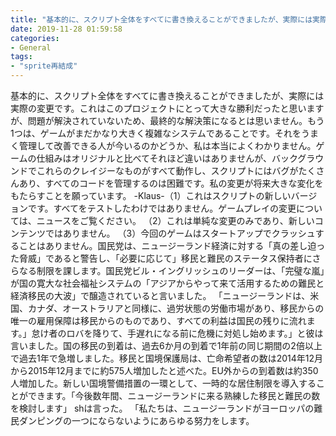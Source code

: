 ```yaml
---
title: "基本的に、スクリプト全体をすべてに書き換えることができましたが、実際には実際の変更です。"
date: 2019-11-28 01:59:58
categories:
- General
tags:
- "sprite再結成"
---
```


基本的に、スクリプト全体をすべてに書き換えることができましたが、実際には実際の変更です。これはこのプロジェクトにとって大きな勝利だったと思いますが、問題が解決されていないため、最終的な解決策になるとは思いません。もう1つは、ゲームがまだかなり大きく複雑なシステムであることです。それをうまく管理して改善できる人が今いるのかどうか、私は本当によくわかりません。ゲームの仕組みはオリジナルと比べてそれほど違いはありませんが、バックグラウンドでこれらのクレイジーなものがすべて動作し、スクリプトにはバグがたくさんあり、すべてのコードを管理するのは困難です。私の変更が将来大きな変化をもたらすことを願っています。 -Klaus-（1）これはスクリプトの新しいバージョンです。すべてをテストしたわけではありません。ゲームプレイの変更については、ニュースをご覧ください。 （2）これは単純な変更のみであり、新しいコンテンツではありません。 （3）今回のゲームはスタートアップでクラッシュすることはありません。国民党は、ニュージーランド経済に対する「真の差し迫った脅威」であると警告し、「必要に応じて」移民と難民のステータス保持者にさらなる制限を課します。国民党ビル・イングリッシュのリーダーは、「完璧な嵐」が国の寛大な社会福祉システムの「アジアからやって来て活用するための難民と経済移民の大波」で醸造されていると言いました。 「ニュージーランドは、米国、カナダ、オーストラリアと同様に、過労状態の労働市場があり、移民からの唯一の雇用保障は移民からのものであり、すべての利益は国民の残りに流れます。」怠け者のロバを降りて、手遅れになる前に危機に対処し始めます。」と彼は言いました。国の移民の到着は、過去6か月の到着で1年前の同じ期間の2倍以上で過去1年で急増しました。移民と国境保護局は、亡命希望者の数は2014年12月から2015年12月までに約575人増加したと述べた。EU外からの到着数は約350人増加した。新しい国境警備措置の一環として、一時的な居住制限を導入することができます。「今後数年間、ニュージーランドに来る熟練した移民と難民の数を検討します」 shは言った。 「私たちは、ニュージーランドがヨーロッパの難民ダンピングの一つにならないようにあらゆる努力をします。
